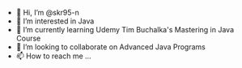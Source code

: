 - 👋 Hi, I’m @skr95-n
- 👀 I’m interested in Java
- 🌱 I’m currently learning Udemy Tim Buchalka's Mastering in Java Course
- 💞️ I’m looking to collaborate on Advanced Java Programs
- 📫 How to reach me ...

<!---
skr95-n/skr95-n is a ✨ special ✨ repository because its `README.md` (this file) appears on your GitHub profile.
You can click the Preview link to take a look at your changes.
--->
